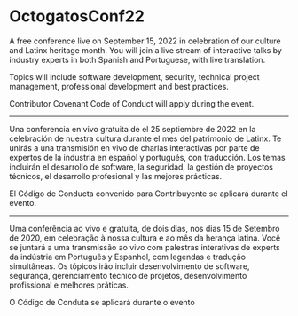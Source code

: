 # OctogatosConf22

A free  conference live on September 15, 2022 in celebration of our culture and Latinx heritage month. You will join a live stream of interactive talks by industry experts in both Spanish and Portuguese, with live translation.

Topics will include software development, security, technical project management, professional development and best practices. 

Contributor Covenant Code of Conduct will apply during the event.

__________________________________________________________________________

Una conferencia en vivo gratuita de el 25 septiembre de 2022 en la celebración de nuestra cultura durante el mes del patrimonio de Latinx. Te unirás a una transmisión en vivo de charlas interactivas por parte de expertos de la industria en español y portugués, con traducción. Los temas incluirán el desarrollo de software, la seguridad, la gestión de proyectos técnicos, el desarrollo profesional y las mejores prácticas. 

El Código de Conducta convenido para Contribuyente se aplicará durante el evento.

 _________________________________________________________________________

Uma conferência ao vivo e gratuita, de dois dias, nos dias 15 de Setembro de 2020, em celebração à nossa cultura e ao mês da herança latina. Você se juntará a uma transmissão ao vivo com palestras interativas de experts da indústria em Português y Espanhol, com legendas e tradução simultâneas. Os tópicos irão incluir desenvolvimento de software, segurança, gerenciamento técnico de projetos, desenvolvimento profissional e melhores práticas. 

O Código de Conduta se aplicará durante o evento

